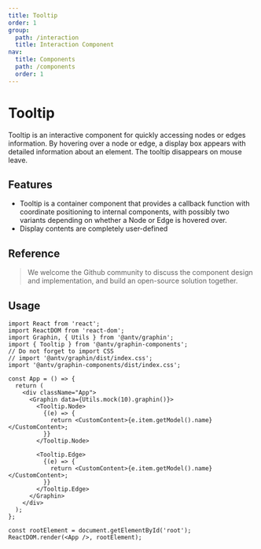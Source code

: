 ```yaml
---
title: Tooltip
order: 1
group:
  path: /interaction
  title: Interaction Component
nav:
  title: Components
  path: /components
  order: 1
---
```


# Tooltip

Tooltip is an interactive component for quickly accessing nodes or edges information. By hovering over a node or edge, a display box appears with detailed information about an element. The tooltip disappears on mouse leave.

## Features

- Tooltip is a container component that provides a callback function with coordinate positioning to internal components, with possibly two variants depending on whether a Node or Edge is hovered over.
- Display contents are completely user-defined

## Reference

> We welcome the Github community to discuss the component design and implementation, and build an open-source solution together.

## Usage

```tsx | pure
import React from 'react';
import ReactDOM from 'react-dom';
import Graphin, { Utils } from '@antv/graphin';
import { Tooltip } from '@antv/graphin-components';
// Do not forget to import CSS
// import '@antv/graphin/dist/index.css';
import '@antv/graphin-components/dist/index.css';

const App = () => {
  return (
    <div className="App">
      <Graphin data={Utils.mock(10).graphin()}>
        <Tooltip.Node>
          {(e) => {
            return <CustomContent>{e.item.getModel().name}</CustomContent>;
          }}
        </Tooltip.Node>

        <Tooltip.Edge>
          {(e) => {
            return <CustomContent>{e.item.getModel().name}</CustomContent>;
          }}
        </Tooltip.Edge>
      </Graphin>
    </div>
  );
};

const rootElement = document.getElementById('root');
ReactDOM.render(<App />, rootElement);
```
